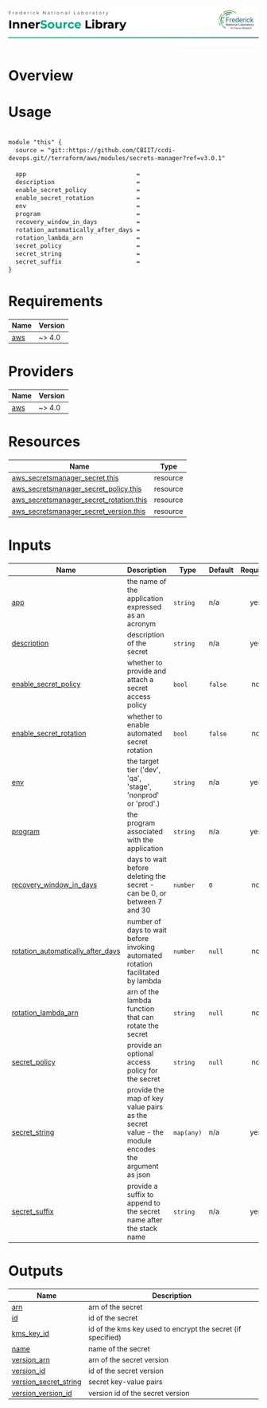 ![Frederick National Laboratory](./assets/fnl.svg)

# Overview 

# Usage

<pre><code>
module "this" {
  source = "git::https://github.com/CBIIT/ccdi-devops.git//terraform/aws/modules/secrets-manager?ref=v3.0.1"

  app                               = 
  description                       = 
  enable_secret_policy              = 
  enable_secret_rotation            = 
  env                               =
  program                           =
  recovery_window_in_days           =
  rotation_automatically_after_days = 
  rotation_lambda_arn               =
  secret_policy                     = 
  secret_string                     =
  secret_suffix                     = 
}
</code></pre>

<!-- BEGIN_TF_DOCS -->
# Requirements

| Name | Version |
|------|---------|
| <a name="requirement_aws"></a> [aws](#requirement\_aws) | ~> 4.0 |

# Providers

| Name | Version |
|------|---------|
| <a name="provider_aws"></a> [aws](#provider\_aws) | ~> 4.0 |

# Resources

| Name | Type |
|------|------|
| [aws_secretsmanager_secret.this](https://registry.terraform.io/providers/hashicorp/aws/latest/docs/resources/secretsmanager_secret) | resource |
| [aws_secretsmanager_secret_policy.this](https://registry.terraform.io/providers/hashicorp/aws/latest/docs/resources/secretsmanager_secret_policy) | resource |
| [aws_secretsmanager_secret_rotation.this](https://registry.terraform.io/providers/hashicorp/aws/latest/docs/resources/secretsmanager_secret_rotation) | resource |
| [aws_secretsmanager_secret_version.this](https://registry.terraform.io/providers/hashicorp/aws/latest/docs/resources/secretsmanager_secret_version) | resource |

# Inputs

| Name | Description | Type | Default | Required |
|------|-------------|------|---------|:--------:|
| <a name="input_app"></a> [app](#input\_app) | the name of the application expressed as an acronym | `string` | n/a | yes |
| <a name="input_description"></a> [description](#input\_description) | description of the secret | `string` | n/a | yes |
| <a name="input_enable_secret_policy"></a> [enable\_secret\_policy](#input\_enable\_secret\_policy) | whether to provide and attach a secret access policy | `bool` | `false` | no |
| <a name="input_enable_secret_rotation"></a> [enable\_secret\_rotation](#input\_enable\_secret\_rotation) | whether to enable automated secret rotation | `bool` | `false` | no |
| <a name="input_env"></a> [env](#input\_env) | the target tier ('dev', 'qa', 'stage', 'nonprod' or 'prod'.) | `string` | n/a | yes |
| <a name="input_program"></a> [program](#input\_program) | the program associated with the application | `string` | n/a | yes |
| <a name="input_recovery_window_in_days"></a> [recovery\_window\_in\_days](#input\_recovery\_window\_in\_days) | days to wait before deleting the secret - can be 0, or between 7 and 30 | `number` | `0` | no |
| <a name="input_rotation_automatically_after_days"></a> [rotation\_automatically\_after\_days](#input\_rotation\_automatically\_after\_days) | number of days to wait before invoking automated rotation facilitated by lambda | `number` | `null` | no |
| <a name="input_rotation_lambda_arn"></a> [rotation\_lambda\_arn](#input\_rotation\_lambda\_arn) | arn of the lambda function that can rotate the secret | `string` | `null` | no |
| <a name="input_secret_policy"></a> [secret\_policy](#input\_secret\_policy) | provide an optional access policy for the secret | `string` | `null` | no |
| <a name="input_secret_string"></a> [secret\_string](#input\_secret\_string) | provide the map of key value pairs as the secret value - the module encodes the argument as json | `map(any)` | n/a | yes |
| <a name="input_secret_suffix"></a> [secret\_suffix](#input\_secret\_suffix) | provide a suffix to append to the secret name after the stack name | `string` | n/a | yes |

# Outputs

| Name | Description |
|------|-------------|
| <a name="output_arn"></a> [arn](#output\_arn) | arn of the secret |
| <a name="output_id"></a> [id](#output\_id) | id of the secret |
| <a name="output_kms_key_id"></a> [kms\_key\_id](#output\_kms\_key\_id) | id of the kms key used to encrypt the secret (if specified) |
| <a name="output_name"></a> [name](#output\_name) | name of the secret |
| <a name="output_version_arn"></a> [version\_arn](#output\_version\_arn) | arn of the secret version |
| <a name="output_version_id"></a> [version\_id](#output\_version\_id) | id of the secret version |
| <a name="output_version_secret_string"></a> [version\_secret\_string](#output\_version\_secret\_string) | secret key-value pairs |
| <a name="output_version_version_id"></a> [version\_version\_id](#output\_version\_version\_id) | version id of the secret version |
<!-- END_TF_DOCS -->